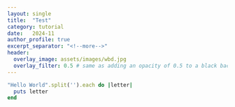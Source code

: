 ```yaml
---
layout: single
title:  "Test"
category: tutorial
date:   2024-11
author_profile: true
excerpt_separator: "<!--more-->"
header:
  overlay_image: assets/images/wbd.jpg
  overlay_filter: 0.5 # same as adding an opacity of 0.5 to a black background
---
```





```ruby
"Hello World".split('').each do |letter|
  puts letter
end